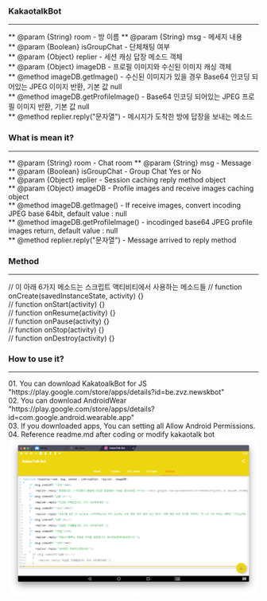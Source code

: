 <h3>KakaotalkBot</h3><hr>
** @param {String} room - 방 이름
** @param {String} msg - 메세지 내용<br>
** @param {Boolean} isGroupChat - 단체채팅 여부<br>
** @param {Object} replier - 세션 캐싱 답장 메소드 객체<br>
** @param {Object} imageDB - 프로필 이미지와 수신된 이미지 캐싱 객체<br>
** @method imageDB.getImage() - 수신된 이미지가 있을 경우 Base64 인코딩 되어있는 JPEG 이미지 반환, 기본 값 null<br>
** @method imageDB.getProfileImage() - Base64 인코딩 되어있는 JPEG 프로필 이미지 반환, 기본 값 null<br>
** @method replier.reply("문자열") - 메시지가 도착한 방에 답장을 보내는 메소드
<h3>What is mean it?</h3><hr>
** @param {String} room - Chat room
** @param {String} msg - Message<br>
** @param {Boolean} isGroupChat - Group Chat Yes or No<br>
** @param {Object} replier - Session caching reply method object<br>
** @param {Object} imageDB - Profile images and receive images caching object <br>
** @method imageDB.getImage() - If receive images, convert incoding JPEG base 64bit, default value : null<br>
** @method imageDB.getProfileImage() - incodinged base64 JPEG profile images return, default value : null<br> 
** @method replier.reply("문자열") - Message arrived to reply method
<h3>Method</h3><hr> 
// 이 아래 6가지 메소드는 스크립트 액티비티에서 사용하는 메소드들
// function onCreate(savedInstanceState, activity) {}<br>
// function onStart(activity) {}<br>
// function onResume(activity) {}<br>
// function onPause(activity) {}<br>
// function onStop(activity) {}<br>
// function onDestroy(activity) {}
<h3>How to use it?</h3><hr>
01. You can download KakatoalkBot for JS "https://play.google.com/store/apps/details?id=be.zvz.newskbot"<br>
02. You can download AndroidWear "https://play.google.com/store/apps/details?id=com.google.android.wearable.app"<br>
03. If you downloaded apps, You can setting all Allow Android Permissions.<br>
04. Reference readme.md after coding or modify kakaotalk bot<br>
<img src="https://github.com/opentizen/kakaotalk_bot_js/blob/master/images/kakao1.png">